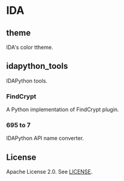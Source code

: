 # IDA
## theme
IDA's color ttheme.

## idapython_tools
IDAPython tools.

### FindCrypt
A Python implementation of FindCrypt plugin.

### 695 to 7
IDAPython API name converter.

## License
Apache License 2.0. See [LICENSE](/LICENSE).
